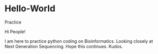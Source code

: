 # Hello-World
Practice

Hi People!

I am here to practice python coding on Bioinformatics. Looking closely at Next Generation Sequencing. Hope this continues. Kudos.
